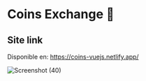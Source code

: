 # Coins Exchange 💱

Site link
------------------------------------------------------------------------------------------------

Disponible en: https://coins-vuejs.netlify.app/

![Screenshot (40)](https://user-images.githubusercontent.com/37419848/116170544-a1060e80-a6cc-11eb-8347-cfe45e23a709.png)
